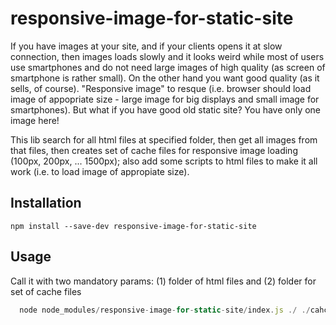 # responsive-image-for-static-site

If you have images at your site, and if your clients opens it at slow connection, then images loads slowly and it looks weird while most of users use smartphones and do not need large images of high quality (as screen of smartphone is rather small). On the other hand you want good quality (as it sells, of course). "Responsive image" to resque (i.e. browser should load image of appopriate size - large image for big displays and small image for smartphones). But what if you have good old static site? You have only one image here!

This lib search for all html files at specified folder, then get all images from that files, then creates set of cache files for responsive image loading (100px, 200px, ... 1500px); also add some scripts to html files to make it all work (i.e. to load image of appropiate size).

## Installation

```
npm install --save-dev responsive-image-for-static-site
```

## Usage
Call it with two mandatory params: (1) folder of html files and (2) folder for set of cache files

``` javascript
  node node_modules/responsive-image-for-static-site/index.js ./ ./cahceFolder
```

